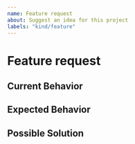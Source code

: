 ```yaml
---
name: Feature request
about: Suggest an idea for this project
labels: "kind/feature"
---
```


# Feature request

<!-- Provide a general summary of the issue in the title above. -->

## Current Behavior

<!-- Tell us what is currently happening. -->

## Expected Behavior

<!-- Tell us how it should work, how it differs from the current implementation.
 -->

## Possible Solution

<!--
Suggest ideas how to implement the addition or change.
Delete if not applicable/relevant.
-->
